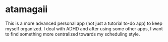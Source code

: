 # atamagaii
This is a more advanced personal app (not just a tutorial to-do app) to keep myself organized. I deal with ADHD and after using some other apps, I want to find something more centralized towards my scheduling style.
